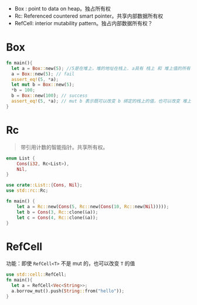 * Box<T> : point to data on heap。独占所有权
* Rc<T>: Referenced countered smart pointer。共享内部数据所有权
* RefCell<T>: interior mutability pattern。独占内部数据所有权？

# Box<T>

```rust
fn main(){
  let a = Box::new(5); //5是在堆上，堆的地址在栈上. a具有 栈上 和 堆上值的所有权。
  a = Box::new(5); // fail
  assert_eq!(5, *a);
  let mut b = Box::new(5);
  *b = 100;
  b = Box::new(100); // success
  assert_eq!(5, *a); // mut b 表示既可以改变 b 绑定的栈上的值，也可以改变 堆上的值。
}
```

# Rc<T>
> 带引用计数的智能指针。共享所有权。

```rust
enum List {
    Cons(i32, Rc<List>),
    Nil,
}

use crate::List::{Cons, Nil};
use std::rc::Rc;

fn main() {
    let a = Rc::new(Cons(5, Rc::new(Cons(10, Rc::new(Nil)))));
    let b = Cons(3, Rc::clone(&a));
    let c = Cons(4, Rc::clone(&a));
}
```

# RefCell<T>
功能：即使 `RefCell<T>` 不是 mut 的，也可以改变 `T` 的值
```rust
use std::cell::RefCell;
fn main(){
  let a = RefCell<Vec<String>>;
  a.borrow_mut().push(String::from("hello"));
}
```

